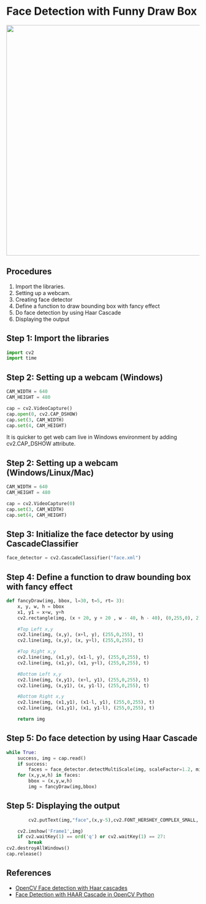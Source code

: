 # Face Detection with Funny Draw Box

<img src="https://user-images.githubusercontent.com/61585411/167345274-5e1edf28-3f5f-4cde-938a-941b6fb8c4c0.jpg" width=600>

## Procedures
1. Import the libraries.
2. Setting up a webcam.
3. Creating face detector
4. Define a function to draw bounding box with fancy effect
5. Do face detection by using Haar Cascade
6. Displaying the output

## Step 1: Import the libraries
```python
import cv2
import time
```
## Step 2: Setting up a webcam (Windows)
```python
CAM_WIDTH = 640
CAM_HEIGHT = 480

cap = cv2.VideoCapture()
cap.open(0, cv2.CAP_DSHOW)
cap.set(3, CAM_WIDTH)
cap.set(4, CAM_HEIGHT)
```
It is quicker to get web cam live in Windows environment by adding cv2.CAP_DSHOW attribute.
## Step 2: Setting up a webcam (Windows/Linux/Mac)
```python
CAM_WIDTH = 640
CAM_HEIGHT = 480

cap = cv2.VideoCapture(0)
cap.set(3, CAM_WIDTH)
cap.set(4, CAM_HEIGHT)
```
## Step 3: Initialize the face detector by using CascadeClassifier
```python
face_detector = cv2.CascadeClassifier("face.xml")
```
## Step 4: Define a function to draw bounding box with fancy effect
```python
def fancyDraw(img, bbox, l=30, t=5, rt= 3):
    x, y, w, h = bbox
    x1, y1 = x+w, y+h
    cv2.rectangle(img, (x + 20, y + 20 , w - 40, h - 40), (0,255,0), 2)

    #Top Left x,y
    cv2.line(img, (x,y), (x+l, y), (255,0,255), t)
    cv2.line(img, (x,y), (x, y+l), (255,0,255), t)

    #Top Right x,y
    cv2.line(img, (x1,y), (x1-l, y), (255,0,255), t)
    cv2.line(img, (x1,y), (x1, y+l), (255,0,255), t)

    #Bottom Left x,y
    cv2.line(img, (x,y1), (x+l, y1), (255,0,255), t)
    cv2.line(img, (x,y1), (x, y1-l), (255,0,255), t)

    #Bottom Right x,y
    cv2.line(img, (x1,y1), (x1-l, y1), (255,0,255), t)
    cv2.line(img, (x1,y1), (x1, y1-l), (255,0,255), t)

    return img
```
## Step 5: Do face detection by using Haar Cascade
```python
while True:
    success, img = cap.read()
    if success:
        faces = face_detector.detectMultiScale(img, scaleFactor=1.2, minNeighbors=5, minSize=(60,60))
    for (x,y,w,h) in faces:
        bbox = (x,y,w,h)
        img = fancyDraw(img,bbox)
```
## Step 5: Displaying the output
```python
        cv2.putText(img,"face",(x,y-5),cv2.FONT_HERSHEY_COMPLEX_SMALL, 1, (0,255,255), 1)

    cv2.imshow('Frame1',img)
    if cv2.waitKey(1) == ord('q') or cv2.waitKey(1) == 27:
        break
cv2.destroyAllWindows()
cap.release()
```
## References
- [OpenCV Face detection with Haar cascades](https://pyimagesearch.com/2021/04/05/opencv-face-detection-with-haar-cascades/)
- [Face Detection with HAAR Cascade in OpenCV Python](https://machinelearningknowledge.ai/face-detection-with-haar-cascade-in-opencv-python/)
